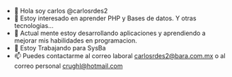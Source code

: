 - 👋 Hola soy carlos @carlosrdes2
- 👀 Estoy interesado en aprender PHP y Bases de datos. Y otras tecnologias...
- 🌱 Actual mente estoy desarrollando aplicaciones y aprendiendo a mejorar mis habilidades en programacion.
- 💞️ Estoy Trabajando para SysBa
- 📫 Puedes contactarme al correo laboral carlosrdes2@bara.com.mx o al correo personal crughl@hotmail.com

<!---
carlosrdes2/carlosrdes2 is a ✨ special ✨ repository because its `README.md` (this file) appears on your GitHub profile.
You can click the Preview link to take a look at your changes.
--->
